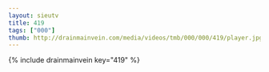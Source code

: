 ```yaml
--- 
layout: sieutv
title: 419
tags: ["000"]
thumb: http://drainmainvein.com/media/videos/tmb/000/000/419/player.jpg
---
```

{% include drainmainvein key="419" %} 
